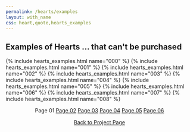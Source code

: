 ```yaml
---
permalink: /hearts/examples
layout: with_name
css: heart,quote,hearts_examples
---
```


## Examples of Hearts ... that can't be purchased

{% include hearts_examples.html name="000" %}
{% include hearts_examples.html name="001" %}
{% include hearts_examples.html name="002" %}
{% include hearts_examples.html name="003" %}
{% include hearts_examples.html name="004" %}
{% include hearts_examples.html name="005" %}
{% include hearts_examples.html name="006" %}
{% include hearts_examples.html name="007" %}
{% include hearts_examples.html name="008" %}


<center>
<div class="index-div">
Page 01
<a href="/hearts/examples/page02">Page 02</a>
<a href="/hearts/examples/page03">Page 03</a>
<a href="/hearts/examples/page04">Page 04</a>
<a href="/hearts/examples/page05">Page 05</a>
<a href="/hearts/examples/page06">Page 06</a>

<br/>
<div style="padding-top: 15px;">
<a href="/works/heart">Back to Project Page</a>
</div>

</div>
</center>
